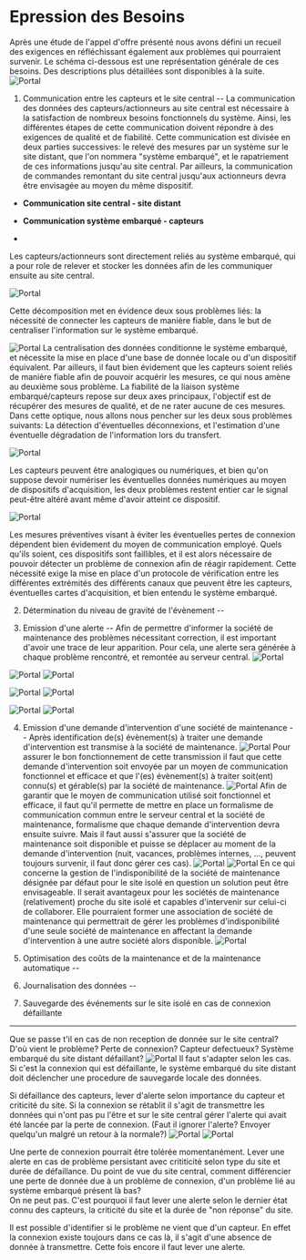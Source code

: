 Epression des Besoins
===

Après une étude de l'appel d'offre présenté nous avons défini un recueil des exigences en réfléchissant également aux problèmes qui pourraient survenir.
Le schéma ci-dessous est une représentation générale de ces besoins. Des descriptions plus détaillées sont disponibles à la suite.
![Portal](https://raw.github.com/Hexanome4113/projet-ingenierie/master/images/ProblemDiagrams/schemaGeneral.png "schéma général")

1. Communication entre les capteurs et le site central
--
La communication des données des capteurs/actionneurs au site central est nécessaire à la satisfaction de nombreux besoins fonctionnels du système. Ainsi, les différentes étapes de cette communication doivent répondre à des exigences de qualité et de fiabilité. Cette communication est divisée en deux parties successives: le relevé des mesures par un système sur le site distant, que l'on nommera "système embarqué", et le rapatriement de ces informations jusqu'au site central. Par ailleurs, la communication de commandes remontant du site central jusqu'aux actionneurs devra être envisagée au moyen du même dispositif.

* __Communication site central - site distant__

* __Communication système embarqué - capteurs__
* 
Les capteurs/actionneurs sont directement reliés au système embarqué, qui a pour role de relever et stocker les données afin de les communiquer ensuite au site central.

![Portal](https://raw.github.com/Hexanome4113/projet-ingenierie/master/images/ProblemDiagrams/1%20-%20Communication%20capteurs-site%20central/DPCommInterneSI.png "DP - Rôle de la communication système embarqué / capteurs")

Cette décomposition met en évidence deux sous problèmes liés: la nécessité de connecter les capteurs de manière fiable, dans le but de centraliser l'information sur le système embarqué.

![Portal](https://raw.github.com/Hexanome4113/projet-ingenierie/master/images/ProblemDiagrams/1%20-%20Communication%20capteurs-site%20central/DPCentraliserLesInformations.png "DP - centraliser les données")
La centralisation des données conditionne le système embarqué, et nécessite la mise en place d'une base de donnée locale ou d'un dispositif équivalent. Par ailleurs, il faut bien évidement que les capteurs soient reliés de manière fiable afin de pouvoir acquérir les mesures, ce qui nous amène au deuxième sous problème.
La fiabilité de la liaison système embarqué/capteurs repose sur deux axes principaux, l'objectif est de récupérer des mesures de qualité, et de ne rater aucune de ces mesures. Dans cette optique, nous allons nous pencher sur les deux sous problèmes suivants: La détection d'éventuelles déconnexions, et l'estimation d'une éventuelle dégradation de l'information lors du transfert.

![Portal](https://raw.github.com/Hexanome4113/projet-ingenierie/master/images/ProblemDiagrams/1%20-%20Communication%20capteurs-site%20central/DPCommSousSystMesQualitConnexion.png "DP - surveiller la qualité des connexions")

Les capteurs peuvent être analogiques ou numériques, et bien qu'on suppose devoir numériser les éventuelles données numériques au moyen de dispositifs d'acquisition, les deux problèmes restent entier car le signal peut-être altéré avant même d'avoir atteint ce dispositif.

![Portal](https://raw.github.com/Hexanome4113/projet-ingenierie/master/images/ProblemDiagrams/1%20-%20Communication%20capteurs-site%20central/DPCommSousSystMesDTecterDCo.png "DP - détecter déconnexions")

Les mesures préventives visant à éviter les éventuelles pertes de connexion dépendent bien évidement du moyen de communication employé. Quels qu'ils soient, ces dispositifs sont faillibles, et il est alors nécessaire de pouvoir détecter un problème de connexion afin de réagir rapidement. Cette nécessité exige la mise en place d'un protocole de vérification entre les différentes extrémités des différents canaux que peuvent être les capteurs, éventuelles cartes d'acquisition, et bien entendu le système embarqué.

2. Détermination du niveau de gravité de l'évènement
--

3. Emission d'une alerte
--
Afin de permettre d'informer la société de maintenance des problèmes nécessitant correction, il est important d'avoir une trace de leur apparition. Pour cela, une alerte sera générée à chaque problème rencontré, et remontée au serveur central.
![Portal](https://raw.github.com/Hexanome4113/projet-ingenierie/master/images/ProblemDiagrams/3%20-%20Emission%20alerte/DP%20Gestion%20Des%20Alertes%20-%20G%C3%A9rer%20la%20g%C3%A9n%C3%A9ration%20des%20alertes%20%28Diagramme%20p%C3%A8re%29.png "DP - Gérer de la génération des problèmes")

![Portal](https://raw.github.com/Hexanome4113/projet-ingenierie/master/images/ProblemDiagrams/3%20-%20Emission%20alerte/DP%20Gestion%20Des%20Alertes%20-%20D%C3%A9terminer%20la%20gravit%C3%A9%20des%20probl%C3%A8mes.png "DP - Déterminer la gravité des problèmes")
![Portal](https://raw.github.com/Hexanome4113/projet-ingenierie/master/images/ActivityDiagrams/3%20-%20Emission%20alerte/DA%20Gestion%20Des%20Alertes%20-%20D%C3%A9termination%20de%20la%20gravit%C3%A9%20des%20probl%C3%A8mes.png "DA - Déterminer la gravité des problèmes")

![Portal](https://raw.github.com/Hexanome4113/projet-ingenierie/master/images/ProblemDiagrams/3%20-%20Emission%20alerte/DP%20Gestion%20Des%20Alertes%20-%20G%C3%A9n%C3%A9rer%20une%20alerte%20automatiquement%20.png "DP - Générer une alerte automatiquement")
![Portal](https://raw.github.com/Hexanome4113/projet-ingenierie/master/images/ActivityDiagrams/3%20-%20Emission%20alerte/DA%20Gestion%20Des%20Alertes%20-%20Cr%C3%A9ation%20d%27une%20alerte%20automatique.png "DA - Générer une alerte automatiquement")

![Portal](https://raw.github.com/Hexanome4113/projet-ingenierie/master/images/ProblemDiagrams/3%20-%20Emission%20alerte/DP%20Gestion%20Des%20Alertes%20-%20G%C3%A9n%C3%A9rer%20une%20alerte%20manuellement.png "DP - Générer une alerte manuellement")
![Portal](https://raw.github.com/Hexanome4113/projet-ingenierie/master/images/ActivityDiagrams/3%20-%20Emission%20alerte/DA%20Gestion%20Des%20Alertes%20-%20Cr%C3%A9ation%20d%27une%20alerte%20manuelle.png "DA - Générer une alerte manuellement")


4. Emission d'une demande d'intervention d'une société de maintenance
--
Après identification de(s) évènement(s) à traiter une demande d'intervention est transmise à la société de maintenance.
![Portal](https://raw.github.com/Hexanome4113/projet-ingenierie/master/images/ProblemDiagrams/4%20-%20Emission%20demande%20societe%20maintenance/01DemandeDIntervention.png "01 - Demande d'intervention")
Pour assurer le bon fonctionnement de cette transmission il faut que cette demande d'intervention soit envoyée par un moyen de communication fonctionnel et efficace et que l'(es) évènement(s) à traiter soit(ent) connu(s) et gérable(s) par la société de maintenance.
![Portal](https://raw.github.com/Hexanome4113/projet-ingenierie/master/images/ProblemDiagrams/4%20-%20Emission%20demande%20societe%20maintenance/02MoyenDeCommunicationETEvenements.png "02 - Moyen de communication et évènements")
Afin de garantir que le moyen de communication utilisé soit fonctionnel et efficace, il faut qu'il permette de mettre en place un formalisme de communication commun entre le serveur central et la société de maintenance, formalisme que chaque demande d'intervention devra ensuite suivre. Mais il faut aussi s'assurer que la société de maintenance soit disponible et puisse se déplacer au moment de la demande d'intervention (nuit, vacances, problèmes internes, ..., peuvent toujours survenir, il faut donc gérer ces cas).
![Portal](https://raw.github.com/Hexanome4113/projet-ingenierie/master/images/ProblemDiagrams/4%20-%20Emission%20demande%20societe%20maintenance/03MoyenDeCommunication.png "03 - Moyen de communication")
![Portal](https://raw.github.com/Hexanome4113/projet-ingenierie/master/images/ProblemDiagrams/4%20-%20Emission%20demande%20societe%20maintenance/04DisponibilitDesActeurs.png "04 - Disponibilité des Acteurs")
En ce qui concerne la gestion de l'indisponibilité de la société de maintenance désignée par défaut pour le site isolé en question un solution peut être envisageable. Il serait avantageux pour les sociétés de maintenance (relativement) proche du site isolé et capables d'intervenir sur celui-ci de collaborer. Elle pourraient former une association de société de maintenance qui permettrait de gérer les problèmes d'indisponibilité d'une seule société de maintenance en affectant la demande d'intervention à une autre société alors disponible.
![Portal](https://raw.github.com/Hexanome4113/projet-ingenierie/master/images/ProblemDiagrams/4%20-%20Emission%20demande%20societe%20maintenance/05SociTSDeMaintenance.png "05 - Association de sociétés de maintenance")

5. Optimisation des coûts de la maintenance et de la maintenance automatique
--

6. Journalisation des données
--

7. Sauvegarde des événements sur le site isolé en cas de connexion défaillante
-------------------------------------------------------------------------------
Que se passe t'il en cas de non reception de donnée sur le site central?
D'où vient le problème? Perte de connexion? Capteur defectueux? Système embarqué du site distant défaillant?
![Portal](https://raw.github.com/Hexanome4113/projet-ingenierie/master/images/ProblemDiagrams/7%20-%20Sauvegarde%20evenements%20sur%20le%20site%20isole%20connexion%20defaillante/general.png "general")
Il faut s'adapter selon les cas.  
Si c'est la connexion qui est défaillante, le système embarqué du site distant 
doit déclencher une procedure de sauvegarde locale des données.

Si défaillance des capteurs, lever d'alerte selon importance du capteur et criticité du site.
Si la connexion se rétablit il s'agit de transmettre les données qui n'ont pas 
pu l'être et sur le site central gérer l'alerte qui avait été lancée par la perte
de connexion. (Faut il ignorer l'alerte? Envoyer quelqu'un malgré un retour à la
 normale?)
 ![Portal](https://raw.github.com/Hexanome4113/projet-ingenierie/master/images/ProblemDiagrams/7%20-%20Sauvegarde%20evenements%20sur%20le%20site%20isole%20connexion%20defaillante/sauvergarde-locale.png "sauvegarde locale" )
 ![Portal](https://raw.github.com/Hexanome4113/projet-ingenierie/master/images/ProblemDiagrams/7%20-%20Sauvegarde%20evenements%20sur%20le%20site%20isole%20connexion%20defaillante/transmettre-donnees.png "transmettre donnees" )
   
Une perte de connexion pourrait être tolérée momentanément. Lever une alerte en cas
 de problème persistant avec crititicité selon type du site et durée de défaillance.
Du point de vue du site central, comment différencier une perte de donnée due à 
un problème de connexion, d'un problème lié au système embarqué présent là bas?  
On ne peut pas. C'est pourquoi il faut lever une alerte selon le dernier état connu
 des capteurs, la criticité du site et la durée de "non réponse" du site.  
 
Il est possible d'identifier si le problème ne vient que d'un capteur. En effet 
la connexion existe toujours dans ce cas là, il s'agit d'une absence de donnée à
 transmettre. Cette fois encore il faut lever une alerte.
 

